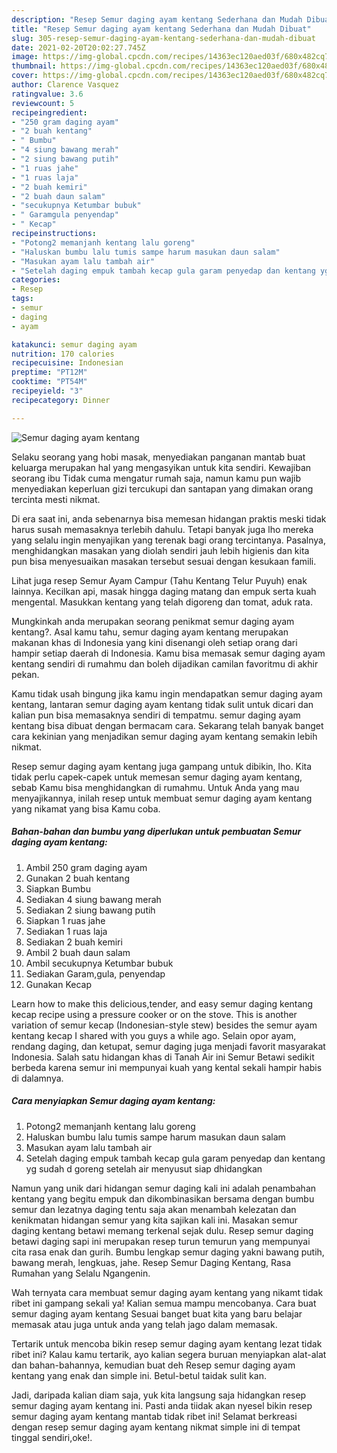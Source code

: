 ```yaml
---
description: "Resep Semur daging ayam kentang Sederhana dan Mudah Dibuat"
title: "Resep Semur daging ayam kentang Sederhana dan Mudah Dibuat"
slug: 305-resep-semur-daging-ayam-kentang-sederhana-dan-mudah-dibuat
date: 2021-02-20T20:02:27.745Z
image: https://img-global.cpcdn.com/recipes/14363ec120aed03f/680x482cq70/semur-daging-ayam-kentang-foto-resep-utama.jpg
thumbnail: https://img-global.cpcdn.com/recipes/14363ec120aed03f/680x482cq70/semur-daging-ayam-kentang-foto-resep-utama.jpg
cover: https://img-global.cpcdn.com/recipes/14363ec120aed03f/680x482cq70/semur-daging-ayam-kentang-foto-resep-utama.jpg
author: Clarence Vasquez
ratingvalue: 3.6
reviewcount: 5
recipeingredient:
- "250 gram daging ayam"
- "2 buah kentang"
- " Bumbu"
- "4 siung bawang merah"
- "2 siung bawang putih"
- "1 ruas jahe"
- "1 ruas laja"
- "2 buah kemiri"
- "2 buah daun salam"
- "secukupnya Ketumbar bubuk"
- " Garamgula penyendap"
- " Kecap"
recipeinstructions:
- "Potong2 memanjanh kentang lalu goreng"
- "Haluskan bumbu lalu tumis sampe harum masukan daun salam"
- "Masukan ayam lalu tambah air"
- "Setelah daging empuk tambah kecap gula garam penyedap dan kentang yg sudah d goreng setelah air menyusut siap dhidangkan"
categories:
- Resep
tags:
- semur
- daging
- ayam

katakunci: semur daging ayam 
nutrition: 170 calories
recipecuisine: Indonesian
preptime: "PT12M"
cooktime: "PT54M"
recipeyield: "3"
recipecategory: Dinner

---
```



![Semur daging ayam kentang](https://img-global.cpcdn.com/recipes/14363ec120aed03f/680x482cq70/semur-daging-ayam-kentang-foto-resep-utama.jpg)

Selaku seorang yang hobi masak, menyediakan panganan mantab buat keluarga merupakan hal yang mengasyikan untuk kita sendiri. Kewajiban seorang ibu Tidak cuma mengatur rumah saja, namun kamu pun wajib menyediakan keperluan gizi tercukupi dan santapan yang dimakan orang tercinta mesti nikmat.

Di era  saat ini, anda sebenarnya bisa memesan hidangan praktis meski tidak harus susah memasaknya terlebih dahulu. Tetapi banyak juga lho mereka yang selalu ingin menyajikan yang terenak bagi orang tercintanya. Pasalnya, menghidangkan masakan yang diolah sendiri jauh lebih higienis dan kita pun bisa menyesuaikan masakan tersebut sesuai dengan kesukaan famili. 

Lihat juga resep Semur Ayam Campur (Tahu Kentang Telur Puyuh) enak lainnya. Kecilkan api, masak hingga daging matang dan empuk serta kuah mengental. Masukkan kentang yang telah digoreng dan tomat, aduk rata.

Mungkinkah anda merupakan seorang penikmat semur daging ayam kentang?. Asal kamu tahu, semur daging ayam kentang merupakan makanan khas di Indonesia yang kini disenangi oleh setiap orang dari hampir setiap daerah di Indonesia. Kamu bisa memasak semur daging ayam kentang sendiri di rumahmu dan boleh dijadikan camilan favoritmu di akhir pekan.

Kamu tidak usah bingung jika kamu ingin mendapatkan semur daging ayam kentang, lantaran semur daging ayam kentang tidak sulit untuk dicari dan kalian pun bisa memasaknya sendiri di tempatmu. semur daging ayam kentang bisa dibuat dengan bermacam cara. Sekarang telah banyak banget cara kekinian yang menjadikan semur daging ayam kentang semakin lebih nikmat.

Resep semur daging ayam kentang juga gampang untuk dibikin, lho. Kita tidak perlu capek-capek untuk memesan semur daging ayam kentang, sebab Kamu bisa menghidangkan di rumahmu. Untuk Anda yang mau menyajikannya, inilah resep untuk membuat semur daging ayam kentang yang nikamat yang bisa Kamu coba.

<!--inarticleads1-->

##### Bahan-bahan dan bumbu yang diperlukan untuk pembuatan Semur daging ayam kentang:

1. Ambil 250 gram daging ayam
1. Gunakan 2 buah kentang
1. Siapkan  Bumbu
1. Sediakan 4 siung bawang merah
1. Sediakan 2 siung bawang putih
1. Siapkan 1 ruas jahe
1. Sediakan 1 ruas laja
1. Sediakan 2 buah kemiri
1. Ambil 2 buah daun salam
1. Ambil secukupnya Ketumbar bubuk
1. Sediakan  Garam,gula, penyendap
1. Gunakan  Kecap


Learn how to make this delicious,tender, and easy semur daging kentang kecap recipe using a pressure cooker or on the stove. This is another variation of semur kecap (Indonesian-style stew) besides the semur ayam kentang kecap I shared with you guys a while ago. Selain opor ayam, rendang daging, dan ketupat, semur daging juga menjadi favorit masyarakat Indonesia. Salah satu hidangan khas di Tanah Air ini Semur Betawi sedikit berbeda karena semur ini mempunyai kuah yang kental sekali hampir habis di dalamnya. 

<!--inarticleads2-->

##### Cara menyiapkan Semur daging ayam kentang:

1. Potong2 memanjanh kentang lalu goreng
1. Haluskan bumbu lalu tumis sampe harum masukan daun salam
1. Masukan ayam lalu tambah air
1. Setelah daging empuk tambah kecap gula garam penyedap dan kentang yg sudah d goreng setelah air menyusut siap dhidangkan


Namun yang unik dari hidangan semur daging kali ini adalah penambahan kentang yang begitu empuk dan dikombinasikan bersama dengan bumbu semur dan lezatnya daging tentu saja akan menambah kelezatan dan kenikmatan hidangan semur yang kita sajikan kali ini. Masakan semur daging kentang betawi memang terkenal sejak dulu. Resep semur daging betawi daging sapi ini merupakan resep turun temurun yang mempunyai cita rasa enak dan gurih. Bumbu lengkap semur daging yakni bawang putih, bawang merah, lengkuas, jahe. Resep Semur Daging Kentang, Rasa Rumahan yang Selalu Ngangenin. 

Wah ternyata cara membuat semur daging ayam kentang yang nikamt tidak ribet ini gampang sekali ya! Kalian semua mampu mencobanya. Cara buat semur daging ayam kentang Sesuai banget buat kita yang baru belajar memasak atau juga untuk anda yang telah jago dalam memasak.

Tertarik untuk mencoba bikin resep semur daging ayam kentang lezat tidak ribet ini? Kalau kamu tertarik, ayo kalian segera buruan menyiapkan alat-alat dan bahan-bahannya, kemudian buat deh Resep semur daging ayam kentang yang enak dan simple ini. Betul-betul taidak sulit kan. 

Jadi, daripada kalian diam saja, yuk kita langsung saja hidangkan resep semur daging ayam kentang ini. Pasti anda tiidak akan nyesel bikin resep semur daging ayam kentang mantab tidak ribet ini! Selamat berkreasi dengan resep semur daging ayam kentang nikmat simple ini di tempat tinggal sendiri,oke!.

